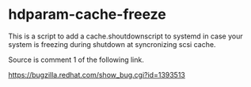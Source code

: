 # hdparam-cache-freeze
This is a script to add a cache.shoutdownscript to systemd in case your system is freezing during shutdown at syncronizing scsi cache.

Source is comment 1 of the following link.

https://bugzilla.redhat.com/show_bug.cgi?id=1393513


